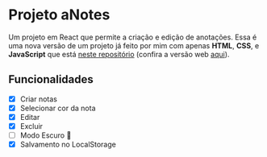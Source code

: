 # Projeto aNotes

Um projeto em React que permite a criação e edição de anotações. Essa é uma nova versão de um projeto já feito por mim com apenas **HTML**, **CSS**, e **JavaScript** que está [neste repositório](https://github.com/ViniMagaa/meus-projetos/tree/main/html-css-js/notas/) (confira a versão web [aqui](https://vinimagaa.github.io/meus-projetos/html-css-js/notas/)).

## Funcionalidades

- [x] Criar notas
- [x] Selecionar cor da nota
- [x] Editar
- [x] Excluir
- [ ] Modo Escuro 🌙
- [x] Salvamento no LocalStorage
